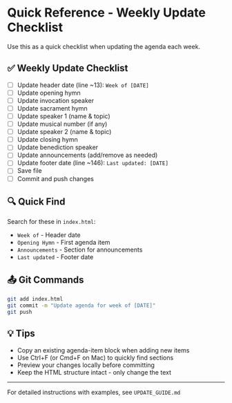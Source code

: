 # Quick Reference - Weekly Update Checklist

Use this as a quick checklist when updating the agenda each week.

## ✅ Weekly Update Checklist

- [ ] Update header date (line ~13): `Week of [DATE]`
- [ ] Update opening hymn
- [ ] Update invocation speaker
- [ ] Update sacrament hymn
- [ ] Update speaker 1 (name & topic)
- [ ] Update musical number (if any)
- [ ] Update speaker 2 (name & topic)
- [ ] Update closing hymn
- [ ] Update benediction speaker
- [ ] Update announcements (add/remove as needed)
- [ ] Update footer date (line ~146): `Last updated: [DATE]`
- [ ] Save file
- [ ] Commit and push changes

## 🔍 Quick Find

Search for these in `index.html`:
- `Week of` - Header date
- `Opening Hymn` - First agenda item
- `Announcements` - Section for announcements
- `Last updated` - Footer date

## 📤 Git Commands

```bash
git add index.html
git commit -m "Update agenda for week of [DATE]"
git push
```

## 💡 Tips

- Copy an existing agenda-item block when adding new items
- Use Ctrl+F (or Cmd+F on Mac) to quickly find sections
- Preview your changes locally before committing
- Keep the HTML structure intact - only change the text

---

For detailed instructions with examples, see `UPDATE_GUIDE.md`
